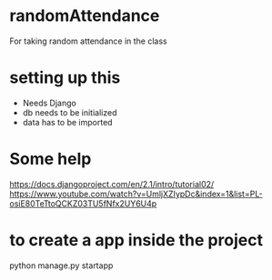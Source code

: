 # randomAttendance
For taking random attendance in the class


# setting up this
  - Needs Django
  - db needs to be initialized
  - data has to be imported

# Some help
https://docs.djangoproject.com/en/2.1/intro/tutorial02/
https://www.youtube.com/watch?v=UmljXZIypDc&index=1&list=PL-osiE80TeTtoQCKZ03TU5fNfx2UY6U4p

# to create a app inside the project
python manage.py startapp
